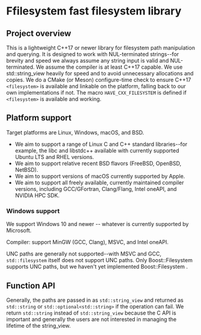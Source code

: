 # Ffilesystem fast filesystem library

## Project overview

This is a lightweight C++17 or newer library for filesystem path manipulation and querying.
It is designed to work with NUL-terminated strings--for brevity and speed we always assume any string input is valid and NUL-terminated.
We assume the compiler is at least C++17 capable.
We use std::string_view heavily for speed and to avoid unnecessary allocations and copies.
We do a CMake (or Meson) configure-time check to ensure C++17 `<filesystem>` is available and linkable on the platform, falling back to our own implementations if not. The macro `HAVE_CXX_FILESYSTEM` is defined if `<filesystem>` is available and working.

## Platform support

Target platforms are Linux, Windows, macOS, and BSD.

* We aim to support a range of Linux C and C++ standard libraries--for example, the libc and libstdc++ available with currently supported Ubuntu LTS and RHEL versions.
* We aim to support relative recent BSD flavors (FreeBSD, OpenBSD, NetBSD).
* We aim to support versions of macOS currently supported by Apple.
* We aim to support all freely available, currently maintained compiler versions, including GCC/GFortran, Clang/Flang, Intel oneAPI, and NVIDIA HPC SDK.

### Windows support

We support Windows 10 and newer -- whatever is currently supported by Microsoft.

Compiler: support MinGW (GCC, Clang), MSVC, and Intel oneAPI.

UNC paths are generally not supported--with MSVC and GCC, `std::filesystem` itself does not support UNC paths.
Only Boost::Filesystem supports UNC paths, but we haven't yet implemented Boost::Filesystem .

## Function API

Generally, the paths are passed in as `std::string_view` and returned as `std::string` or `std::optional<std::string>` if the operation can fail.
We return `std::string` instead of `std::string_view` because the C API is important and generally the users are not interested in managing the lifetime of the string_view.
